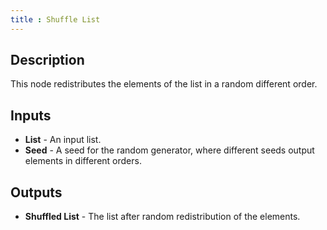 ```yaml
---
title : Shuffle List
---
```


## Description

This node redistributes the elements of the list in a random different
order.

## Inputs

- **List** - An input list.
- **Seed** - A seed for the random generator, where different seeds
    output elements in different orders.

## Outputs

- **Shuffled List** - The list after random redistribution of the
    elements.
